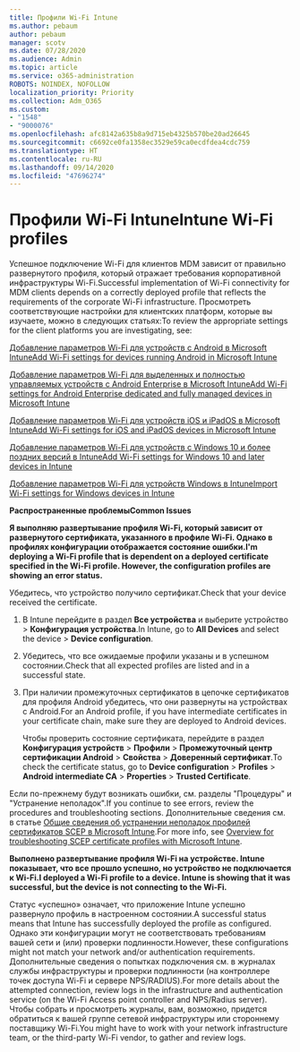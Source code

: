 ```yaml
---
title: Профили Wi-Fi Intune
ms.author: pebaum
author: pebaum
manager: scotv
ms.date: 07/28/2020
ms.audience: Admin
ms.topic: article
ms.service: o365-administration
ROBOTS: NOINDEX, NOFOLLOW
localization_priority: Priority
ms.collection: Adm_O365
ms.custom:
- "1548"
- "9000076"
ms.openlocfilehash: afc8142a635b8a9d715eb4325b570be20ad26645
ms.sourcegitcommit: c6692ce0fa1358ec3529e59ca0ecdfdea4cdc759
ms.translationtype: HT
ms.contentlocale: ru-RU
ms.lasthandoff: 09/14/2020
ms.locfileid: "47696274"
---
```

# <a name="intune-wi-fi-profiles"></a><span data-ttu-id="6b508-102">Профили Wi-Fi Intune</span><span class="sxs-lookup"><span data-stu-id="6b508-102">Intune Wi-Fi profiles</span></span>

<span data-ttu-id="6b508-103">Успешное подключение Wi-Fi для клиентов MDM зависит от правильно развернутого профиля, который отражает требования корпоративной инфраструктуры Wi-Fi.</span><span class="sxs-lookup"><span data-stu-id="6b508-103">Successful implementation of Wi-Fi connectivity for MDM clients depends on a correctly deployed profile that reflects the requirements of the corporate Wi-Fi infrastructure.</span></span> <span data-ttu-id="6b508-104">Просмотреть соответствующие настройки для клиентских платформ, которые вы изучаете, можно в следующих статьях:</span><span class="sxs-lookup"><span data-stu-id="6b508-104">To review the appropriate settings for the client platforms you are investigating, see:</span></span> 

[<span data-ttu-id="6b508-105">Добавление параметров Wi-Fi для устройств с Android в Microsoft Intune</span><span class="sxs-lookup"><span data-stu-id="6b508-105">Add Wi-Fi settings for devices running Android in Microsoft Intune</span></span>](https://docs.microsoft.com/intune/wi-fi-settings-android)

[<span data-ttu-id="6b508-106">Добавление параметров Wi-Fi для выделенных и полностью управляемых устройств с Android Enterprise в Microsoft Intune</span><span class="sxs-lookup"><span data-stu-id="6b508-106">Add Wi-Fi settings for Android Enterprise dedicated and fully managed devices in Microsoft Intune</span></span>](https://docs.microsoft.com/intune/wi-fi-settings-android-enterprise)

[<span data-ttu-id="6b508-107">Добавление параметров Wi-Fi для устройств iOS и iPadOS в Microsoft Intune</span><span class="sxs-lookup"><span data-stu-id="6b508-107">Add Wi-Fi settings for iOS and iPadOS devices in Microsoft Intune</span></span>](https://docs.microsoft.com/intune/wi-fi-settings-ios)

[<span data-ttu-id="6b508-108">Добавление параметров Wi-Fi для устройств с Windows 10 и более поздних версий в Intune</span><span class="sxs-lookup"><span data-stu-id="6b508-108">Add Wi-Fi settings for Windows 10 and later devices in Intune</span></span>](https://docs.microsoft.com/intune/wi-fi-settings-windows)

[<span data-ttu-id="6b508-109">Добавление параметров Wi-Fi для устройств Windows в Intune</span><span class="sxs-lookup"><span data-stu-id="6b508-109">Import Wi-Fi settings for Windows devices in Intune</span></span>](https://docs.microsoft.com/intune/wi-fi-settings-import-windows-8-1)

<span data-ttu-id="6b508-110">**Распространенные проблемы**</span><span class="sxs-lookup"><span data-stu-id="6b508-110">**Common Issues**</span></span>

<span data-ttu-id="6b508-111">**Я выполняю развертывание профиля Wi-Fi, который зависит от развернутого сертификата, указанного в профиле Wi-Fi. Однако в профилях конфигурации отображается состояние ошибки.**</span><span class="sxs-lookup"><span data-stu-id="6b508-111">**I'm deploying a Wi-Fi profile that is dependent on a deployed certificate specified in the Wi-Fi profile. However, the configuration profiles are showing an error status.**</span></span>

<span data-ttu-id="6b508-112">Убедитесь, что устройство получило сертификат.</span><span class="sxs-lookup"><span data-stu-id="6b508-112">Check that your device received the certificate.</span></span>

1. <span data-ttu-id="6b508-113">В Intune перейдите в раздел **Все устройства** и выберите устройство > **Конфигурация устройства**.</span><span class="sxs-lookup"><span data-stu-id="6b508-113">In Intune, go to **All Devices** and select the device > **Device configuration**.</span></span>

2. <span data-ttu-id="6b508-114">Убедитесь, что все ожидаемые профили указаны и в успешном состоянии.</span><span class="sxs-lookup"><span data-stu-id="6b508-114">Check that all expected profiles are listed and in a successful state.</span></span>

3. <span data-ttu-id="6b508-115">При наличии промежуточных сертификатов в цепочке сертификатов для профиля Android убедитесь, что они развернуты на устройствах с Android.</span><span class="sxs-lookup"><span data-stu-id="6b508-115">For an Android profile, if you have intermediate certificates in your certificate chain, make sure they are deployed to Android devices.</span></span>

    <span data-ttu-id="6b508-116">Чтобы проверить состояние сертификата, перейдите в раздел **Конфигурация устройств** > **Профили** > **Промежуточный центр сертификации Android** > **Свойства** > **Доверенный сертификат**.</span><span class="sxs-lookup"><span data-stu-id="6b508-116">To check the certificate status, go to **Device configuration** > **Profiles** > **Android intermediate CA** > **Properties** > **Trusted Certificate**.</span></span>

<span data-ttu-id="6b508-117">Если по-прежнему будут возникать ошибки, см. разделы "Процедуры" и "Устранение неполадок".</span><span class="sxs-lookup"><span data-stu-id="6b508-117">If you continue to see errors, review the procedures and troubleshooting sections.</span></span> <span data-ttu-id="6b508-118">Дополнительные сведения см. в статье [Общие сведения об устранении неполадок профилей сертификатов SCEP в Microsoft Intune](https://support.microsoft.com/help/4457481/troubleshooting-scep-certificate-profile-deployment-in-intune).</span><span class="sxs-lookup"><span data-stu-id="6b508-118">For more info, see [Overview for troubleshooting SCEP certificate profiles with Microsoft Intune](https://support.microsoft.com/help/4457481/troubleshooting-scep-certificate-profile-deployment-in-intune).</span></span>

<span data-ttu-id="6b508-119">**Выполнено развертывание профиля Wi-Fi на устройстве. Intune показывает, что все прошло успешно, но устройство не подключается к Wi-Fi.**</span><span class="sxs-lookup"><span data-stu-id="6b508-119">**I deployed a Wi-Fi profile to a device. Intune is showing that it was successful, but the device is not connecting to the Wi-Fi.**</span></span>

<span data-ttu-id="6b508-120">Статус «успешно» означает, что приложение Intune успешно развернуло профиль в настроенном состоянии.</span><span class="sxs-lookup"><span data-stu-id="6b508-120">A successful status means that Intune has successfully deployed the profile as configured.</span></span> <span data-ttu-id="6b508-121">Однако эти конфигурации могут не соответствовать требованиям вашей сети и (или) проверки подлинности.</span><span class="sxs-lookup"><span data-stu-id="6b508-121">However, these configurations might not match your network and/or authentication requirements.</span></span> <span data-ttu-id="6b508-122">Дополнительные сведения о попытках подключения см. в журналах службы инфраструктуры и проверки подлинности (на контроллере точек доступа Wi-Fi и сервере NPS/RADIUS).</span><span class="sxs-lookup"><span data-stu-id="6b508-122">For more details about the attempted connection, review logs in the infrastructure and authentication service (on the Wi-Fi Access point controller and NPS/Radius server).</span></span> <span data-ttu-id="6b508-123">Чтобы собрать и просмотреть журналы, вам, возможно, придется обратиться к вашей группе сетевой инфраструктуры или стороннему поставщику Wi-Fi.</span><span class="sxs-lookup"><span data-stu-id="6b508-123">You might have to work with your network infrastructure team, or the third-party Wi-Fi vendor, to gather and review logs.</span></span>